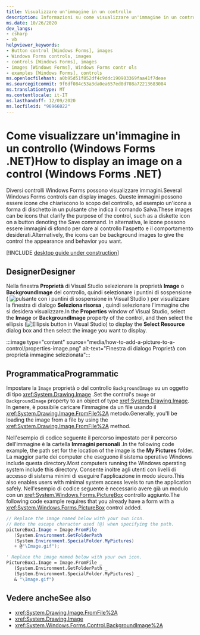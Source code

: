 ```yaml
---
title: Visualizzare un'immagine in un controllo
description: Informazioni su come visualizzare un'immagine in un controllo Windows Form. Molti controlli, ad esempio PictureBox, possono visualizzare un'immagine.
ms.date: 10/26/2020
dev_langs:
- csharp
- vb
helpviewer_keywords:
- Button control [Windows Forms], images
- Windows Forms controls, images
- controls [Windows Forms], images
- images [Windows Forms], Windows Forms contr ols
- examples [Windows Forms], controls
ms.openlocfilehash: a0b95d51f852df4c9ddc190903369faa41f7deae
ms.sourcegitcommit: 9f6df084c53a3da0ea657ed0d708a72213683084
ms.translationtype: MT
ms.contentlocale: it-IT
ms.lasthandoff: 12/09/2020
ms.locfileid: "96966022"
---
```

# <a name="how-to-display-an-image-on-a-control-windows-forms-net"></a><span data-ttu-id="e407e-104">Come visualizzare un'immagine in un controllo (Windows Forms .NET)</span><span class="sxs-lookup"><span data-stu-id="e407e-104">How to display an image on a control (Windows Forms .NET)</span></span>

<span data-ttu-id="e407e-105">Diversi controlli Windows Forms possono visualizzare immagini.</span><span class="sxs-lookup"><span data-stu-id="e407e-105">Several Windows Forms controls can display images.</span></span> <span data-ttu-id="e407e-106">Queste immagini possono essere icone che chiariscono lo scopo del controllo, ad esempio un'icona a forma di dischetto in un pulsante che indica il comando Salva.</span><span class="sxs-lookup"><span data-stu-id="e407e-106">These images can be icons that clarify the purpose of the control, such as a diskette icon on a button denoting the Save command.</span></span> <span data-ttu-id="e407e-107">In alternativa, le icone possono essere immagini di sfondo per dare al controllo l'aspetto e il comportamento desiderati.</span><span class="sxs-lookup"><span data-stu-id="e407e-107">Alternatively, the icons can be background images to give the control the appearance and behavior you want.</span></span>

[!INCLUDE [desktop guide under construction](../../includes/desktop-guide-preview-note.md)]

## <a name="designer"></a><span data-ttu-id="e407e-108">Designer</span><span class="sxs-lookup"><span data-stu-id="e407e-108">Designer</span></span>

<span data-ttu-id="e407e-109">Nella finestra **Proprietà** di Visual Studio selezionare la proprietà **Image** o **BackgroundImage** del controllo, quindi selezionare i puntini di sospensione ( ![ pulsante con i puntini di sospensione in Visual Studio ](../media/visual-studio-ellipsis-button.png) ) per visualizzare la finestra di dialogo **Seleziona risorsa** , quindi selezionare l'immagine che si desidera visualizzare.</span><span class="sxs-lookup"><span data-stu-id="e407e-109">In the **Properties** window of Visual Studio, select the **Image** or **BackgroundImage** property of the control, and then select the ellipsis (![Ellipsis button in Visual Studio](../media/visual-studio-ellipsis-button.png)) to display the **Select Resource** dialog box and then select the image you want to display.</span></span>

:::image type="content" source="media/how-to-add-a-picture-to-a-control/properties-image.png" alt-text="Finestra di dialogo Proprietà con proprietà immagine selezionata":::

## <a name="programmatic"></a><span data-ttu-id="e407e-111">Programmatica</span><span class="sxs-lookup"><span data-stu-id="e407e-111">Programmatic</span></span>

<span data-ttu-id="e407e-112">Impostare la `Image` proprietà o del controllo `BackgroundImage` su un oggetto di tipo <xref:System.Drawing.Image> .</span><span class="sxs-lookup"><span data-stu-id="e407e-112">Set the control's `Image` or `BackgroundImage` property to an object of type <xref:System.Drawing.Image>.</span></span> <span data-ttu-id="e407e-113">In genere, è possibile caricare l'immagine da un file usando il <xref:System.Drawing.Image.FromFile%2A> metodo.</span><span class="sxs-lookup"><span data-stu-id="e407e-113">Generally, you'll be loading the image from a file by using the <xref:System.Drawing.Image.FromFile%2A> method.</span></span>

<span data-ttu-id="e407e-114">Nell'esempio di codice seguente il percorso impostato per il percorso dell'immagine è la cartella **Immagini personali** .</span><span class="sxs-lookup"><span data-stu-id="e407e-114">In the following code example, the path set for the location of the image is the **My Pictures** folder.</span></span> <span data-ttu-id="e407e-115">La maggior parte dei computer che eseguono il sistema operativo Windows include questa directory.</span><span class="sxs-lookup"><span data-stu-id="e407e-115">Most computers running the Windows operating system include this directory.</span></span> <span data-ttu-id="e407e-116">Consente inoltre agli utenti con livelli di accesso di sistema minimi di eseguire l'applicazione in modo sicuro.</span><span class="sxs-lookup"><span data-stu-id="e407e-116">This also enables users with minimal system access levels to run the application safely.</span></span> <span data-ttu-id="e407e-117">Nell'esempio di codice seguente è necessario avere già un modulo con un <xref:System.Windows.Forms.PictureBox> controllo aggiunto.</span><span class="sxs-lookup"><span data-stu-id="e407e-117">The following code example requires that you already have a form with a <xref:System.Windows.Forms.PictureBox> control added.</span></span>

```csharp
// Replace the image named below with your own icon.
// Note the escape character used (@) when specifying the path.
pictureBox1.Image = Image.FromFile
   (System.Environment.GetFolderPath
   (System.Environment.SpecialFolder.MyPictures)
   + @"\Image.gif");
```

```vb
' Replace the image named below with your own icon.
PictureBox1.Image = Image.FromFile _
   (System.Environment.GetFolderPath _
   (System.Environment.SpecialFolder.MyPictures) _
   & "\Image.gif")
```

## <a name="see-also"></a><span data-ttu-id="e407e-118">Vedere anche</span><span class="sxs-lookup"><span data-stu-id="e407e-118">See also</span></span>

- <xref:System.Drawing.Image.FromFile%2A>
- <xref:System.Drawing.Image>
- <xref:System.Windows.Forms.Control.BackgroundImage%2A>
